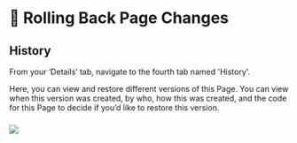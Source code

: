 # 🔧 Rolling Back Page Changes

## History <a href="#id-2-history" id="id-2-history"></a>

From your ‘Details’ tab, navigate to the fourth tab named 'History'.

Here, you can view and restore different versions of this Page. You can view when this version was created, by who, how this was created, and the code for this Page to decide if you’d like to restore this version.

### ![](https://d258lu9myqkejp.cloudfront.net/attachment\_images/e27ae6fcac1a86c317f108e95b545eab171f50d3857472c2af98bc75573b549chistory\_a8hryr.png)

